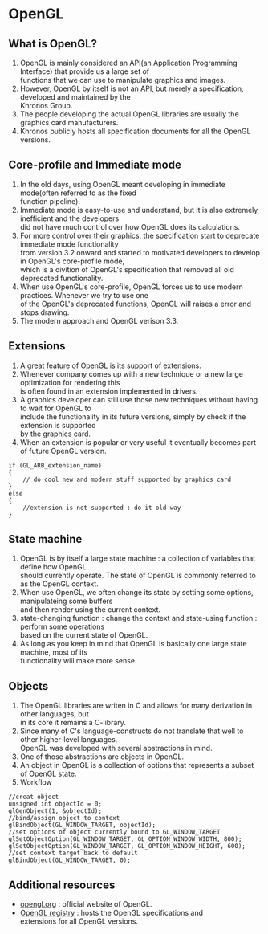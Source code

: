 # OpenGL  
## What is OpenGL?
1. OpenGL is mainly considered an API(an Application Programming Interface) that provide us a large set of  
functions that we can use to manipulate graphics and images.  
2. However, OpenGL by itself is not an API, but merely a specification, developed and maintained by the  
Khronos Group.  
3. The people developing the actual OpenGL libraries are usually the graphics card manufacturers.  
4. Khronos publicly hosts all specification documents for all the OpenGL versions.  

## Core-profile and Immediate mode  
1. In the old days, using OpenGL meant developing in immediate mode(often referred to as the fixed  
function pipeline).  
2. Immediate mode is easy-to-use and understand, but it is also extremely inefficient and the developers  
did not have much control over how OpenGL does its calculations.  
3. For more control over their graphics, the specification start to deprecate immediate mode functionality  
from version 3.2 onward and started to motivated developers to develop in OpenGL's core-profile mode,   
which is a divition of OpenGL's specification that removed all old deprecated functionality.  
4. When use OpenGL's core-profile, OpenGL forces us to use modern practices. Whenever we try to use one  
of the OpenGL's deprecated functions, OpenGL will raises a error and stops drawing.  
5. The modern approach and OpenGL verison 3.3.  

## Extensions 
1. A great feature of OpenGL is its support of extensions.  
2. Whenever company comes up with a new technique or a new large optimization for rendering this  
is often found in an extension implemented in drivers.  
3. A graphics developer can still use those new techniques without having to wait for OpenGL to  
include the functionality in its future versions, simply by check if the extension is supported  
by the graphics card.  
4. When an extension is popular or very useful it eventually becomes part of future OpenGL version.  
```
if (GL_ARB_extension_name)
{
    // do cool new and modern stuff supported by graphics card  
}
else
{
    //extension is not supported : do it old way
}
```

## State machine  
1. OpenGL is by itself a large state machine : a collection of variables that define how OpenGL  
should currently operate. The state of OpenGL is commonly referred to as the OpenGL context.  
2. When use OpenGL, we often change its state by setting some options, manipulateing some buffers  
and then render using the current context.  
3. state-changing function : change the context and state-using function : perform some operations  
based on the current state of OpenGL.  
4. As long as you keep in mind that OpenGL is basically one large state machine, most of its  
functionality will make more sense.  

## Objects  
1. The OpenGL libraries are writen in C and allows for many derivation in other languages, but  
in its core it remains a C-library.  
2. Since many of C's language-constructs do not translate that well to other higher-level languages,  
OpenGL was developed with several abstractions in mind.  
3. One of those abstractions are objects in OpenGL.  
4. An object in OpenGL is a collection of options that represents a subset of OpenGL state.  
5. Workflow  
```
//creat object
unsigned int objectId = 0;
glGenObject(1, &objectId);
//bind/assign object to context
glBindObject(GL_WINDOW_TARGET, objectId);
//set options of object currently bound to GL_WINDOW_TARGET
glSetObjectOption(GL_WINDOW_TARGET, GL_OPTION_WINDOW_WIDTH, 800);
glSetObjectOption(GL_WINDOW_TARGET, GL_OPTION_WINDOW_HEIGHT, 600);
//set context target back to default
glBindObject(GL_WINDOW_TARGET, 0);
```

## Additional resources
* [opengl.org](https://www.opengl.org) : official website of OpenGL.  
* [OpenGL registry](https://www.opengl.org/registry/) : hosts the OpenGL specifications and   
extensions for all OpenGL versions.  




































